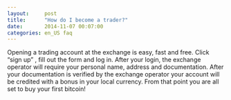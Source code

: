 ```yaml
---
layout:     post
title:      "How do I become a trader?"
date:       2014-11-07 00:07:00
categories: en_US faq
---
```


Opening a trading account at the exchange is easy, fast and free. Click “sign up” , fill out the form and log in.  After your login, the exchange operator will require your personal name, address and documentation. After your documentation is verified by the exchange operator your account will be credited with a bonus in your local currency. From that point you are all set to buy your first bitcoin!
